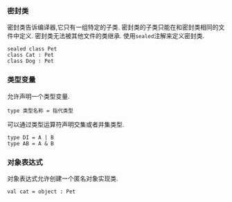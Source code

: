 ### 密封类
密封类告诉编译器,它只有一组特定的子类.
密封类的子类只能在和密封类相同的文件中定义.
密封类无法被其他文件的类继承.
使用`sealed`注解来定义密封类.
```
sealed class Pet
class Cat : Pet
class Dog : Pet
```
### 类型变量
允许声明一个类型变量.
```
type 类型名称 = 指代类型
```
可以通过类型运算符声明交集或者并集类型.
```
type DI = A | B
type AB = A & B
```
### 对象表达式
对象表达式允许创建一个匿名对象实现类.
```
val cat = object : Pet
```